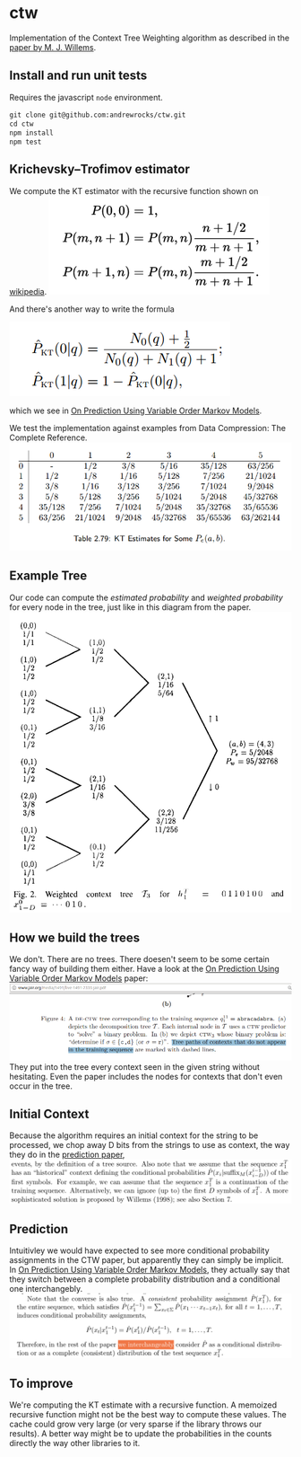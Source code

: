 # ctw
Implementation of the Context Tree Weighting algorithm as described in the
[paper by M. J. Willems](http://citeseerx.ist.psu.edu/viewdoc/summary?doi=10.1.1.30.1819).

## Install and run unit tests
Requires the javascript `node` environment.

```
git clone git@github.com:andrewrocks/ctw.git
cd ctw
npm install
npm test
```

## Krichevsky–Trofimov estimator
We compute the KT estimator with the recursive function shown on 
[wikipedia](https://en.wikipedia.org/w/index.php?title=Krichevsky%E2%80%93Trofimov_estimator&oldid=753863516).
![wikipedia-function](doc/kt-recursive-wikipedia.png)

And there's another way to write the formula

![textbook-examples](doc/another-kt-formula.png)

which we see in [On Prediction Using Variable Order Markov Models](https://www.jair.org/media/1491/live-1491-2335-jair.pdf).

We test the implementation against examples from 
Data Compression: The Complete Reference.
![textbook-examples](doc/kt-table-david-salomon-data-compression.png)

## Example Tree
Our code can compute the _estimated probability_ and _weighted probability_
for every node in the tree, just like in this diagram from the paper.
![diagram-of-tree](doc/example-weighed-tree.png)

## How we build the trees
We don't. There are no trees. There doesen't seem to be some certain fancy
way of building them either. Have a look at the 
[On Prediction Using Variable Order Markov Models](https://www.jair.org/media/1491/live-1491-2335-jair.pdf)
paper:
![tree-making-hint](doc/2005-paper-tree-generation.png)
They put into the tree every context seen in the given string without hesitating.
Even the paper includes the nodes for contexts that don't even occur in the tree.

## Initial Context
Because the algorithm requires an initial context for the string to be
processed, we chop away D bits from the strings to use as context, the way they do
in the [prediction paper](https://www.jair.org/media/1491/live-1491-2335-jair.pdf), 
![diagram-of-tree](doc/ignore-the-d.png)

## Prediction
Intuitivley we would have expected to see more conditional probability 
assignments in the CTW paper, but apparently they can simply be implicit.
In [On Prediction Using Variable Order Markov Models](https://www.jair.org/media/1491/live-1491-2335-jair.pdf), 
they actually say that they switch between a complete probability distribution
and a conditional one interchangebly.
![interchangable-snippet](doc/interchangeable-probability.png)

## To improve
We're computing the KT estimate with a recursive function.
A memoized recursive function might not be the best
way to compute these values. The cache could grow very
large (or very sparse if the library throws our results).
A better way might be to update the probabilities in
the counts directly the way other libraries to it.
